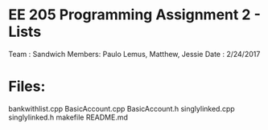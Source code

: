 # EE 205 Programming Assignment 2 - Lists

Team   : Sandwich
Members: Paulo Lemus, Matthew, Jessie
Date   : 2/24/2017


# Files:

bankwithlist.cpp
BasicAccount.cpp
BasicAccount.h
singlylinked.cpp
singlylinked.h
makefile
README.md
